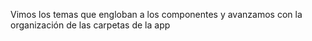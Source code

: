 Vimos los temas que engloban a los componentes y avanzamos con la organización de las carpetas de la app